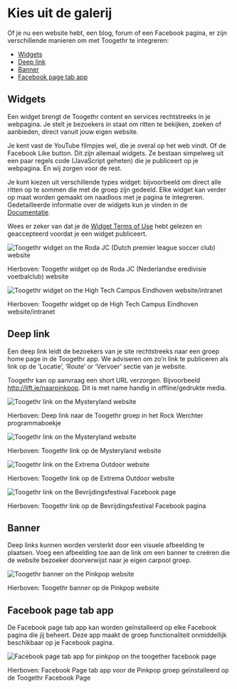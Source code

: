 Kies uit de galerij
====================

Of je nu een website hebt, een blog, forum of een Facebook pagina, er zijn verschillende manieren om met Toogethr te integreren:

* [Widgets](#widgets)
* [Deep link](#deep-link)
* [Banner](#banner)
* [Facebook page tab app](#facebook-page-tab-app)

## Widgets
Een widget brengt de Toogethr content en services rechtstreeks in je webpagina. Je stelt je bezoekers in staat om ritten te bekijken, zoeken of aanbieden, direct vanuit jouw eigen website. 

Je kent vast de YouTube filmpjes wel, die je overal op het web vindt. Of de Facebook Like button. Dit zijn allemaal widgets. Ze bestaan simpelweg uit een paar regels code (JavaScript geheten) die je publiceert op je webpagina. En wij zorgen voor de rest.

Je kunt kiezen uit verschillende types widget: bijvoorbeeld om direct alle ritten op te sommen die met de groep zijn gedeeld. Elke widget kan verder op maat worden gemaakt om naadloos met je pagina te integreren.  Gedetailleerde informatie over de widgets kun je vinden in de [Documentatie](documentation/documentation-overview/).

Wees er zeker van dat je de [Widget Terms of Use](http://www.toogethr.com/legal/) hebt gelezen en geaccepteerd voordat je een widget publiceert.

![Toogethr widget on the Roda JC (Dutch premier league soccer club) website](http://www.toogethr.com/sites/default/files/styles/large/public/1/Widget%20Roda%20JC.png?itok=jd-bm107)

Hierboven: Toogethr widget op de Roda JC (Nederlandse eredivisie voetbalclub) website

![Toogethr widget on the High Tech Campus Eindhoven website/intranet](http://www.toogethr.com/sites/default/files/styles/large/public/1/High%20Tech%20Campus%20Eindhoven%20Toogethr.png?itok=LZr_Mx-m)

Hierboven: Toogethr widget op de High Tech Campus Eindhoven website/intranet

## Deep link
Een deep link leidt de bezoekers van je site rechtstreeks naar een groep home page in de Toogethr app. We adviseren om zo’n link te publiceren als link op de ‘Locatie’, ‘Route’ or ‘Vervoer’ sectie van je website.

Toogethr kan op aanvraag een short URL verzorgen. Bijvoorbeeld http://lift.je/naarpinkpop. Dit is met name handig in offline/gedrukte media.

![Toogethr link on the Mysteryland website](http://www.toogethr.com/sites/default/files/styles/large/public/1/pinkpop.jpg?itok=zoYVfcy4)

Hierboven: Deep link naar de Toogethr groep in het Rock Werchter programmaboekje

![Toogethr link on the Mysteryland website](http://www.toogethr.com/sites/default/files/styles/large/public/1/Mysteryland.png?itok=n8wEjwoD)

Hierboven: Toogethr link op de Mysteryland website

![Toogethr link on the Extrema Outdoor website](http://www.toogethr.com/sites/default/files/styles/large/public/1/Website%20Extrema.png?itok=bdModZMt)

Hierboven: Toogethr link op de Extrema Outdoor website

![Toogethr link on the Bevrijdingsfestival Facebook page](http://www.toogethr.com/sites/default/files/styles/large/public/1/Facebook%20post%20BVF%20Gron.png?itok=75usrU4c)

Hierboven: Toogethr link op de Bevrijdingsfestival Facebook pagina

## Banner
Deep links kunnen worden versterkt door een visuele afbeelding te plaatsen. Voeg een afbeelding toe aan de link om een banner te creëren die de website bezoeker doorverwijst naar je eigen carpool groep.

![Toogethr banner on the Pinkpop website](http://www.toogethr.com/sites/default/files/styles/large/public/1/Pinkpop%20website_1.png?itok=4kvPZFGa)

Hierboven: Toogethr banner op de Pinkpop website

## Facebook page tab app
De Facebook page tab app kan worden geïnstalleerd op elke Facebook pagina die jij beheert. Deze app maakt de groep functionaliteit onmiddellijk beschikbaar op je Facebook pagina.

![Facebook page tab app for pinkpop on the toogether facebook page](http://www.toogethr.com/sites/default/files/styles/large/public/1/Toogethr%20Facebook%20Page%20tab%20app%20for%20Pinkpop.png?itok=t7rQ3n_H)

Hierboven: Facebook Page tab app voor de Pinkpop groep geïnstalleerd op de  Toogethr Facebook Page
